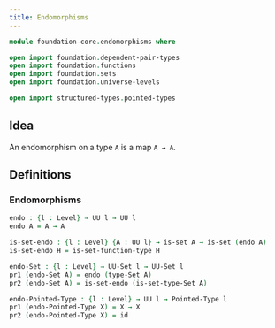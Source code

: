 ```yaml
---
title: Endomorphisms
---
```


```agda
module foundation-core.endomorphisms where

open import foundation.dependent-pair-types
open import foundation.functions
open import foundation.sets
open import foundation.universe-levels

open import structured-types.pointed-types
```

## Idea

An endomorphism on a type `A` is a map `A → A`.

## Definitions

### Endomorphisms

```agda
endo : {l : Level} → UU l → UU l
endo A = A → A

is-set-endo : {l : Level} {A : UU l} → is-set A → is-set (endo A)
is-set-endo H = is-set-function-type H

endo-Set : {l : Level} → UU-Set l → UU-Set l
pr1 (endo-Set A) = endo (type-Set A)
pr2 (endo-Set A) = is-set-endo (is-set-type-Set A)

endo-Pointed-Type : {l : Level} → UU l → Pointed-Type l
pr1 (endo-Pointed-Type X) = X → X
pr2 (endo-Pointed-Type X) = id
```
